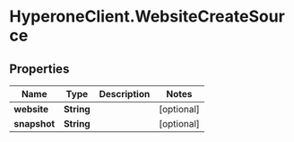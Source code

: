 # HyperoneClient.WebsiteCreateSource

## Properties

Name | Type | Description | Notes
------------ | ------------- | ------------- | -------------
**website** | **String** |  | [optional] 
**snapshot** | **String** |  | [optional] 


